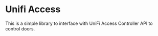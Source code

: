 # Unifi Access

This is a simple library to interface with UniFi Access Controller API to control doors.